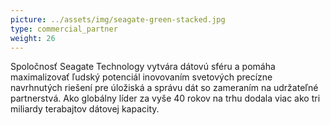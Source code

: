 ```yaml
---
picture: ../assets/img/seagate-green-stacked.jpg
type: commercial_partner
weight: 26
---
```


Spoločnosť Seagate Technology vytvára dátovú sféru a pomáha maximalizovať ľudský potenciál inovovaním svetových precízne navrhnutých riešení pre úložiská a správu dát so zameraním na udržateľné partnerstvá. Ako globálny líder za vyše 40 rokov na trhu dodala viac ako tri miliardy terabajtov dátovej kapacity.